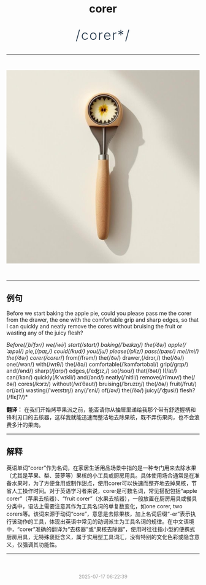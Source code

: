 <div align="center">

# corer

<div style="margin: 30px 0;">
<h1 style="font-size: 2.5em; font-weight: 300; letter-spacing: 2px; margin: 0; color: #2c3e50;">
/corer*/
</h1>
</div>

</div>

---

<div align="center" style="margin: 40px 0;">

![corer](images/corer.png)

</div>

---

## 例句

Before we start baking the apple pie, could you please pass me the corer from the drawer, the one with the comfortable grip and sharp edges, so that I can quickly and neatly remove the cores without bruising the fruit or wasting any of the juicy flesh?

*Before(/ˌbiˈfɔr/) we(/wi/) start(/stɑrt/) baking(/ˈbeɪkɪŋ/) the(/ðə/) apple(/ˈæpəl/) pie,(/paɪ,/) could(/kʊd/) you(/ju/) please(/pliz/) pass(/pæs/) me(/mi/) the(/ðə/) corer(/corer*/) from(/frəm/) the(/ðə/) drawer,(/drɔr,/) the(/ðə/) one(/wən/) with(/wɪθ/) the(/ðə/) comfortable(/ˈkəmfərtəbəl/) grip(/grɪp/) and(/ənd/) sharp(/ʃɑrp/) edges,(/ˈɛʤɪz,/) so(/soʊ/) that(/ðət/) I(/aɪ/) can(/kən/) quickly(/kˈwɪkli/) and(/ənd/) neatly(/ˈnitli/) remove(/riˈmuv/) the(/ðə/) cores(/kɔrz/) without(/wɪˈθaʊt/) bruising(/ˈbruzɪŋ/) the(/ðə/) fruit(/frut/) or(/ər/) wasting(/ˈweɪstɪŋ/) any(/ˈɛni/) of(/əv/) the(/ðə/) juicy(/ˈʤusi/) flesh?(/flɛʃ?/)*

**翻译：** 在我们开始烤苹果派之前，能否请你从抽屉里递给我那个带有舒适握柄和锋利刃口的去核器，这样我就能迅速而整洁地去除果核，既不弄伤果肉，也不会浪费多汁的果肉。

---

## 解释

英语单词“corer”作为名词，在家居生活用品场景中指的是一种专门用来去除水果（尤其是苹果、梨、菠萝等）果核的小工具或厨房用具。具体使用场合通常是在准备水果时，为了方便食用或制作甜点，使用corer可以快速而整齐地去掉果核，节省人工操作时间。对于英语学习者来说，corer是可数名词，常见搭配包括“apple corer”（苹果去核器）、“fruit corer”（水果去核器），一般放置在厨房用具或餐具分类中，语法上需要注意其作为工具名词的单复数变化，如one corer, two corers等。该词来源于动词“core”，意思是去除果核，加上名词后缀“-er”表示执行该动作的工具，体现出英语中常见的动词派生为工具名词的规律。在中文语境中，“corer”准确的翻译为“去核器”或“果核去除器”，使用时往往指小型的便携式厨房用具，无特殊褒贬含义，属于实用型工具词汇，没有特别的文化色彩或隐含意义，仅强调其功能性。


---

<div align="center" style="margin-top: 50px;">
<small style="color: #999; font-size: 0.9em;">2025-07-17 06:22:39</small>
</div>

